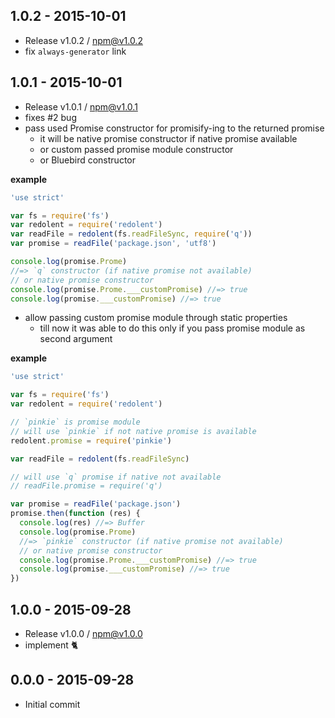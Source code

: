 

## 1.0.2 - 2015-10-01
- Release v1.0.2 / npm@v1.0.2
- fix `always-generator` link

## 1.0.1 - 2015-10-01
- Release v1.0.1 / npm@v1.0.1
- fixes #2 bug
- pass used Promise constructor for promisify-ing to the returned promise
  + it will be native promise constructor if native promise available
  + or custom passed promise module constructor
  + or Bluebird constructor

**example**

```js
'use strict'

var fs = require('fs')
var redolent = require('redolent')
var readFile = redolent(fs.readFileSync, require('q'))
var promise = readFile('package.json', 'utf8')

console.log(promise.Prome)
//=> `q` constructor (if native promise not available)
// or native promise constructor
console.log(promise.Prome.___customPromise) //=> true
console.log(promise.___customPromise) //=> true
```

- allow passing custom promise module through static properties
  + till now it was able to do this only if you pass promise module as second argument

**example**

```js
'use strict'

var fs = require('fs')
var redolent = require('redolent')

// `pinkie` is promise module
// will use `pinkie` if not native promise is available
redolent.promise = require('pinkie')

var readFile = redolent(fs.readFileSync)

// will use `q` promise if native not available
// readFile.promise = require('q')

var promise = readFile('package.json')
promise.then(function (res) {
  console.log(res) //=> Buffer
  console.log(promise.Prome)
  //=> `pinkie` constructor (if native promise not available)
  // or native promise constructor
  console.log(promise.Prome.___customPromise) //=> true
  console.log(promise.___customPromise) //=> true
})
```

## 1.0.0 - 2015-09-28
- Release v1.0.0 / npm@v1.0.0
- implement :cat2:

## 0.0.0 - 2015-09-28
- Initial commit